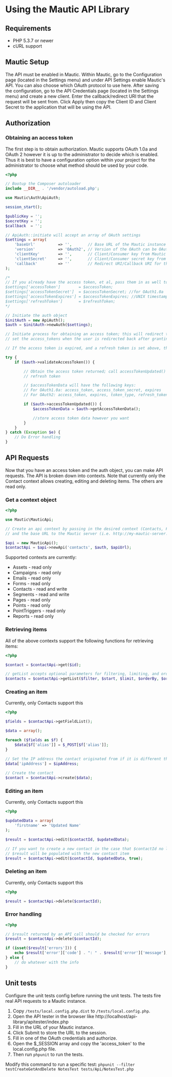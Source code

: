 # Using the Mautic API Library

## Requirements
* PHP 5.3.7 or newer
* cURL support

## Mautic Setup
The API must be enabled in Mautic. Within Mautic, go to the Configuration page (located in the Settings menu) and under API Settings enable
Mautic's API.  You can also choose which OAuth protocol to use here.  After saving the configuration, go to the API Credentials page
(located in the Settings menu) and create a new client.  Enter the callback/redirect URI that the request will be sent from.  Click Apply
then copy the Client ID and Client Secret to the application that will be using the API.

## Authorization
    
### Obtaining an access token
The first step is to obtain authorization.  Mautic supports OAuth 1.0a and OAuth 2 however it is up to the administrator
to decide which is enabled.  Thus it is best to have a configuration option within your project for the administrator 
to choose what method should be used by your code.

```php
<?php

// Bootup the Composer autoloader
include __DIR__ . '/vendor/autoload.php';  

use Mautic\Auth\ApiAuth;

session_start();

$publicKey = ''; 
$secretKey = ''; 
$callback  = ''; 

// ApiAuth::initiate will accept an array of OAuth settings
$settings = array(
    'baseUrl'          => '',       // Base URL of the Mautic instance
    'version'          => 'OAuth2', // Version of the OAuth can be OAuth2 or OAuth1a. OAuth2 is the default value.
    'clientKey'        => '',       // Client/Consumer key from Mautic
    'clientSecret'     => '',       // Client/Consumer secret key from Mautic
    'callback'         => ''        // Redirect URI/Callback URI for this script
);

/*
// If you already have the access token, et al, pass them in as well to prevent the need for reauthorization
$settings['accessToken']        = $accessToken;
$settings['accessTokenSecret']  = $accessTokenSecret; //for OAuth1.0a
$settings['accessTokenExpires'] = $accessTokenExpires; //UNIX timestamp
$settings['refreshToken']       = $refreshToken;
*/

// Initiate the auth object
$initAuth = new ApiAuth();
$auth = $initAuth->newAuth($settings);

// Initiate process for obtaining an access token; this will redirect the user to the $authorizationUrl and/or
// set the access_tokens when the user is redirected back after granting authorization

// If the access token is expired, and a refresh token is set above, then a new access token will be requested

try {
    if ($auth->validateAccessToken()) {

        // Obtain the access token returned; call accessTokenUpdated() to catch if the token was updated via a
        // refresh token

        // $accessTokenData will have the following keys:
        // For OAuth1.0a: access_token, access_token_secret, expires
        // For OAuth2: access_token, expires, token_type, refresh_token

        if ($auth->accessTokenUpdated()) {
            $accessTokenData = $auth->getAccessTokenData();

            //store access token data however you want
        }
    }
} catch (Exception $e) {
    // Do Error handling
}
```

## API Requests
Now that you have an access token and the auth object, you can make API requests.  The API is broken down into contexts.
Note that currently only the Contact context allows creating, editing and deleting items.  The others are read only.

### Get a context object

```php
<?php

use Mautic\MauticApi;

// Create an api context by passing in the desired context (Contacts, Forms, Pages, etc), the $auth object from above
// and the base URL to the Mautic server (i.e. http://my-mautic-server.com/api/)

$api = new MauticApi();
$contactApi = $api->newApi('contacts', $auth, $apiUrl);
```

Supported contexts are currently:

* Assets - read only
* Campaigns - read only
* Emails - read only
* Forms - read only
* Contacts - read and write
* Segments - read and write
* Pages - read only
* Points - read only
* PointTriggers - read only
* Reports - read only

### Retrieving items
All of the above contexts support the following functions for retrieving items:

```php
<?php

$contact = $contactApi->get($id);

// getList accepts optional parameters for filtering, limiting, and ordering
$contacts = $contactApi->getList($filter, $start, $limit, $orderBy, $orderByDir);
```

### Creating an item
Currently, only Contacts support this

```php
<?php

$fields = $contactApi->getFieldList();

$data = array();

foreach ($fields as $f) {
    $data[$f['alias']] = $_POST[$f['alias']];
}

// Set the IP address the contact originated from if it is different than that of the server making the request
$data['ipAddress'] = $ipAddress;
 
// Create the contact 
$contact = $contactApi->create($data);
```
    
### Editing an item
Currently, only Contacts support this

```php
<?php

$updatedData = array(
    'firstname' => 'Updated Name'
);

$result = $contactApi->edit($contactId, $updatedData);

// If you want to create a new contact in the case that $contactId no longer exists
// $result will be populated with the new contact item
$result = $contactApi->edit($contactId, $updatedData, true);
```
    
### Deleting an item
Currently, only Contacts support this

```php
<?php

$result = $contactApi->delete($contactId);
```

### Error handling

```php
<?php

// $result returned by an API call should be checked for errors
$result = $contactApi->delete($contactId);

if (isset($result['errors'])) {
    echo $result['error']['code'] . ": " . $result['error']['message'];
} else {
    // do whatever with the info
}
```

## Unit tests

Configure the unit tests config before running the unit tests. The tests fire real API requests to a Mautic instance.

1. Copy `/tests/local.config.php.dist` to `/tests/local.config.php`.
2. Open the API tester in the browser like http://localhost/api-library/apitester/index.php
3. Fill in the URL of your Mautic instance.
4. Click Submit to store the URL to the session.
5. Fill in one of the OAuth credentials and authorize.
6. Open the $_SESSION array and copy the 'access_token' to the local.config.php file.
7. Then run `phpunit` to run the tests.

Modify this command to run a specific test: `phpunit --filter testCreateGetAndDelete NotesTest tests/Api/NotesTest.php`
